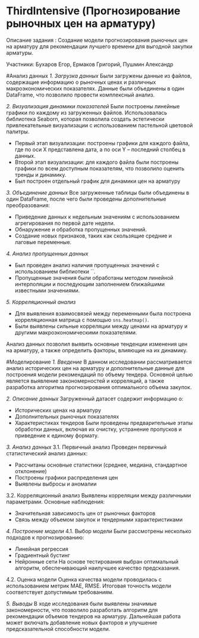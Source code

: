 # ThirdIntensive (Прогнозирование рыночных цен на арматуру)
Описание задания : Создание модели прогнозирования рыночных цен на арматуру для рекомендации лучшего времени для выгодной закупки арматуры.

Участники: Бухаров Егор, Ермаков Григорий, Пушмин Александр

#Анализ данных
*1. Загрузка данных*
Были загружены данные из файлов, содержащие информацию о рыночных ценах и различных макроэкономических показателях. Данные были объединены в один DataFrame, что позволило провести комплексный анализ.

*2. Визуализация динамики показателей*
Были построены линейные графики по каждому из загруженных файлов. Использовалась библиотека Seaborn, которая позволила создать эстетически привлекательные визуализации с использованием пастельной цветовой палитры.

- Первый этап визуализации: построены графики для каждого файла, где по оси X представлена дата, а по оси Y – последний столбец в данных.
- Второй этап визуализации: для каждого файла были построены графики по всем доступным показателям, что позволило оценить тренды и динамику.
- Был построен отдельный график для динамики цен на арматуру

*3. Объединение данных*
Все загруженные таблицы были объединены в один DataFrame, после чего были проведены дополнительные преобразования:
- Приведение данных к недельным значениям с использованием агрегирования по первой дате недели.
- Обнаружение и обработка пропущенных значений.
- Создание новых признаков, таких как скользящие средние и лаговые переменные.

*4. Анализ пропущенных данных*
- Был проведен анализ наличия пропущенных значений с использованием библиотеки ``.
- Пропущенные значения были обработаны методом линейной интерполяции и последующим заполнением ближайшими известными значениями.

*5. Корреляционный анализ*
- Для выявления взаимосвязей между переменными была построена корреляционная матрица с помощью `sns.heatmap()`.
- Были выявлены сильные корреляции между ценами на арматуру и другими макроэкономическими показателями.

Анализ данных позволил выявить основные тенденции изменения цен на арматуру, а также определить факторы, влияющие на их динамику.

#Моделированиe
*1. Введение*
В данном исследовании рассматривается анализ исторических цен на арматуру и дополнительные данные для построения модели рекомендаций по объему тендера. Основной целью является выявление закономерностей и корреляций, а также разработка алгоритма прогнозирования оптимального объема закупок.

*2. Описание данных*
Загруженный датасет содержит информацию о:
- Исторических ценах на арматуру
- Дополнительных рыночных показателях
- Характеристиках тендеров
Были проведены предварительные этапы обработки данных, включая их очистку, устранение пропусков и приведение к единому формату.

*3. Анализ данных*
3.1. Первичный анализ
Проведен первичный статистический анализ данных:
- Рассчитаны основные статистики (среднее, медиана, стандартное отклонение)
- Построены графики распределения цен
- Выявлены выбросы и аномалии

3.2. Корреляционный анализ
Выявлены корреляции между различными параметрами. Основные наблюдения:
- Значительная зависимость цен от рыночных факторов
- Связь между объемом закупок и тендерными характеристиками

*4. Построение модели*
4.1. Выбор модели
Были рассмотрены несколько подходов к прогнозированию:
- Линейная регрессия
- Градиентный бустинг
- Нейронные сети
На основе тестирования выбран оптимальный алгоритм, обеспечивающий наилучшее качество предсказания.

4.2. Оценка модели
Оценка качества модели проводилась с использованием метрик MAE, RMSE. Итоговая точность модели соответствует допустимым требованиям.

*5. Выводы*
В ходе исследования были выявлены значимые закономерности, что позволило разработать алгоритм для рекомендации объемов тендеров на арматуру. Дальнейшая работа может включать добавление новых факторов и улучшение предсказательной способности модели.



